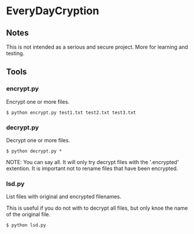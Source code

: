 # EveryDayCryption

## Notes

This is not intended as a serious and secure project. More for learning and testing.

## Tools

### encrypt.py

Encrypt one or more files.

```
$ python encrypt.py test1.txt test2.txt test3.txt
```

### decrypt.py

Decrypt one or more files.

```
$ python decrypt.py *
```
NOTE: You can say all. It will only try decrypt files with the '.encrypted' extention. It is important not to rename files that have been encrypted.

### lsd.py

List files with original and encrypted filenames.

This is useful if you do not with to decrypt all files, but only knoe the name of the original file.
```
$ python lsd.py
```
